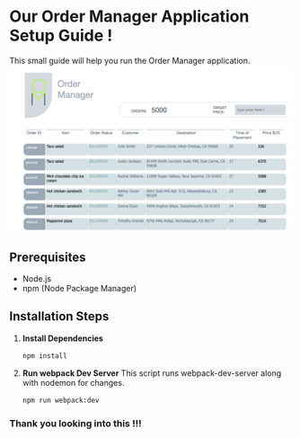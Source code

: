 # Our Order Manager Application Setup Guide !

This small guide will help you run the Order Manager application. 
![alt text](image.png)

## Prerequisites

- Node.js
- npm (Node Package Manager)

## Installation Steps

1. **Install Dependencies**

   ```bash
   npm install

1. **Run webpack Dev Server**
This script runs webpack-dev-server along with nodemon for changes.
   ```bash
   npm run webpack:dev


### Thank you looking into this !!!
